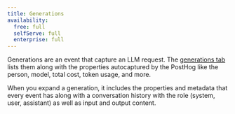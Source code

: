 ```yaml
---
title: Generations
availability:
  free: full
  selfServe: full
  enterprise: full
---
```


Generations are an event that capture an LLM request. The [generations tab](https://us.posthog.com/llm-observability/generations) lists them along with the properties autocaptured by the PostHog like the person, model, total cost, token usage, and more.

When you expand a generation, it includes the properties and metadata that every event has along with a conversation history with the role (system, user, assistant) as well as input and output content.

<ProductScreenshot
  imageLight="https://res.cloudinary.com/dmukukwp6/image/upload/Clean_Shot_2025_01_23_at_14_47_43_2x_9223a3b730.png"
  imageDark="https://res.cloudinary.com/dmukukwp6/image/upload/Clean_Shot_2025_01_23_at_14_47_17_2x_0cc9075dd5.png"
  alt="LLM generations"
  classes="rounded"
/>